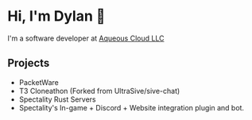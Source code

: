 # Hi, I'm Dylan 👋

I'm a software developer at [Aqueous Cloud LLC](https://packetware.net)

## Projects
- PacketWare
- T3 Cloneathon (Forked from UltraSive/sive-chat)
- Spectality Rust Servers
- Spectality's In-game + Discord + Website integration plugin and bot.
  
